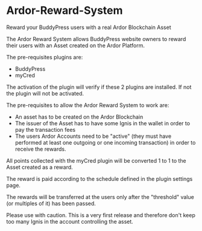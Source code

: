 # Ardor-Reward-System
Reward your BuddyPress users with a real Ardor Blockchain Asset

The Ardor Reward System allows BuddyPress website owners to reward their users with an Asset created on the Ardor Platform.

The pre-requisites plugins are:
- BuddyPress
- myCred

The activation of the plugin will verify if these 2 plugins are installed. If not the plugin will not be activated.

The pre-requisites to allow the Ardor Reward System to work are:
- An asset has to be created on the Ardor Blockchain
- The issuer of the Asset has to have some Ignis in the wallet in order to pay the transaction fees
- The users Ardor Accounts need to be "active" (they must have performed at least one outgoing or one incoming transaction) in order to receive the rewards. 

All points collected with the myCred plugin will be converted 1 to 1 to the Asset created as a reward.

The reward is paid according to the schedule defined in the plugin settings page.

The rewards will be transferred at the users only after the "threshold" value (or multiples of it) has been passed. 

Please use with caution. This is a very first release and therefore don't keep too many Ignis in the account controlling the asset.
